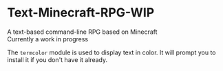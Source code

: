 # Text-Minecraft-RPG-WIP

A text-based command-line RPG based on Minecraft<br />
Currently a work in progress

The `termcolor` module is used to display text in color. It will prompt you to install it if you don't have it already.
